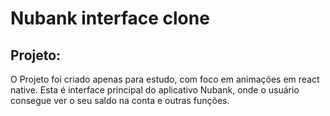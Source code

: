 <!--
*** Obrigado por estar vendo o nosso README. Se você tiver alguma sugestão
*** que possa melhorá-lo ainda mais dê um fork no repositório e crie uma Pull
*** Request ou abra uma Issue com a tag "sugestão".
*** Obrigado novamente! Agora vamos rodar esse projeto incrível :D
-->

# Nubank interface clone

## Projeto:  
O Projeto foi criado apenas para estudo, com foco em animações em react native. Esta é interface principal do aplicativo Nubank, onde o usuário consegue ver o seu saldo na conta e outras funções.
